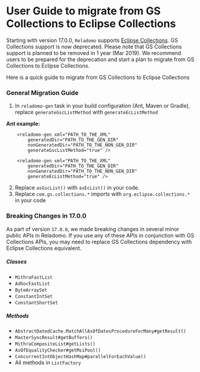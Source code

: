 # User Guide to migrate from GS Collections to Eclipse Collections

Starting with version 17.0.0, `Reladomo` supports [Eclipse Collections](https://github.com/eclipse/eclipse-collections).
GS Collections support is now deprecated. Please note that GS Collections support is planned to
be removed in 1 year (Mar 2019). We recommend users to be prepared for the deprecation and start a plan to migrate from
GS Collections to Eclipse Collections.

Here is a quick guide to migrate from GS Collections to Eclipse Collections

### General Migration Guide
1. In `reladomo-gen` task in your build configuration (Ant, Maven or Gradle), replace `generateGscListMethod` with `generateEcListMethod`

**Ant example:**
```
    <reladomo-gen xml="PATH_TO_THE_XML"
        generatedDir="PATH_TO_THE_GEN_DIR"
        nonGeneratedDir="PATH_TO_THE_NON_GEN_DIR"
        generateGscListMethod="true" />
```
```
    <reladomo-gen xml="PATH_TO_THE_XML"
        generatedDir="PATH_TO_THE_GEN_DIR"
        nonGeneratedDir="PATH_TO_THE_NON_GEN_DIR"
        generateEcListMethod="true" />
```

2. Replace `asGscList()` with `asEcList()` in your code. 
3. Replace `com.gs.collections.*` imports with `org.eclipse.collections.*` in your code

### Breaking Changes in 17.0.0
As part of version `17.0.0`,  we made breaking changes in several minor public APIs in Reladomo. If you use any of
these APIs in conjunction with GS Collections APIs, you may need to replace GS Collections dependency with Eclipse Collections equivalent.

##### Classes
- `MithraFastList`
- `AdhocFastList`
- `ByteArraySet`
- `ConstantIntSet`
- `ConstantShortSet`

##### Methods
- `AbstractDatedCache.MatchAllAsOfDatesProcedureForMany#getResult()`
- `MasterSyncResult#getBuffers()`
- `MithraCompositeList#getLists()`
- `AsOfEqualityChecker#getMsiPool()`
- `ConcurrentIntObjectHashMap#parallelForEachValue()`
- All methods in `ListFactory`
